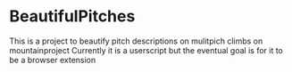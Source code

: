 # BeautifulPitches
This is a project to beautify pitch descriptions on mulitpich climbs on mountainproject
Currently it is a userscript but the eventual goal is for it to be a browser extension
